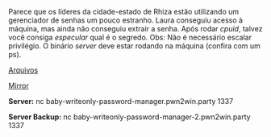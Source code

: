 Parece que os líderes da cidade-estado de Rhiza estão utilizando um gerenciador de senhas um pouco estranho. Laura conseguiu acesso à máquina, mas ainda não conseguiu extrair a senha. Após rodar *cpuid*, talvez você consiga *especular* qual é o segredo. Obs: Não é necessário escalar privilégio. O binário *server* deve estar rodando na máquina (confira com um ps).

[Arquivos](https://static.pwn2win.party/baby_write_only_password_manag_4a73943583f6b2c8994d8252421c322115705f056e0b69ee61d7dd784102cb5b.tar.gz)

[Mirror](https://drive.google.com/file/d/1FIQjJ3f_DWJCahsDxe5T_Bwp-E9ATy1B/view?usp=drivesdk)


**Server:** nc baby-writeonly-password-manager.pwn2win.party 1337

**Server Backup:** nc baby-writeonly-password-manager-2.pwn2win.party 1337
